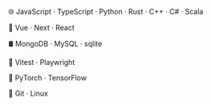 🌐 JavaScript · TypeScript · Python · Rust · C++ · C# · Scala 

🧩 Vue · Next · React

🛢 MongoDB · MySQL · sqlite

🧪 Vitest · Playwright

🤖 PyTorch · TensorFlow

🚧 Git · Linux
